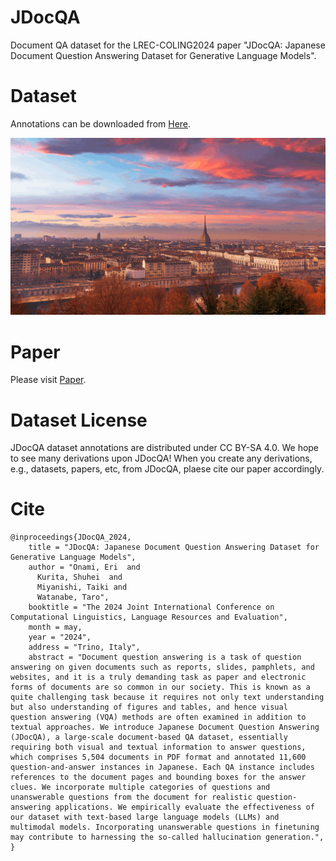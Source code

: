 # JDocQA

Document QA dataset for the LREC-COLING2024 paper "JDocQA: Japanese Document Question Answering Dataset for Generative Language Models".

# Dataset

Annotations can be downloaded from [Here](dataset/).

![ test img](/misc/LRECCOLING.gif)

# Paper

Please visit [Paper](https://arxiv.org/abs/2403.19454).

# Dataset License

JDocQA dataset annotations are distributed under CC BY-SA 4.0. We hope to see many derivations upon JDocQA! When you create any derivations, e.g., datasets, papers, etc, from JDocQA, plaese cite our paper accordingly.

# Cite

```
@inproceedings{JDocQA_2024,
    title = "JDocQA: Japanese Document Question Answering Dataset for Generative Language Models",
    author = "Onami, Eri  and
      Kurita, Shuhei  and
      Miyanishi, Taiki and
      Watanabe, Taro",
    booktitle = "The 2024 Joint International Conference on Computational Linguistics, Language Resources and Evaluation",
    month = may,
    year = "2024",
    address = "Trino, Italy",
    abstract = "Document question answering is a task of question answering on given documents such as reports, slides, pamphlets, and websites, and it is a truly demanding task as paper and electronic forms of documents are so common in our society. This is known as a quite challenging task because it requires not only text understanding but also understanding of figures and tables, and hence visual question answering (VQA) methods are often examined in addition to textual approaches. We introduce Japanese Document Question Answering (JDocQA), a large-scale document-based QA dataset, essentially requiring both visual and textual information to answer questions, which comprises 5,504 documents in PDF format and annotated 11,600 question-and-answer instances in Japanese. Each QA instance includes references to the document pages and bounding boxes for the answer clues. We incorporate multiple categories of questions and unanswerable questions from the document for realistic question-answering applications. We empirically evaluate the effectiveness of our dataset with text-based large language models (LLMs) and multimodal models. Incorporating unanswerable questions in finetuning may contribute to harnessing the so-called hallucination generation.",
}

```

